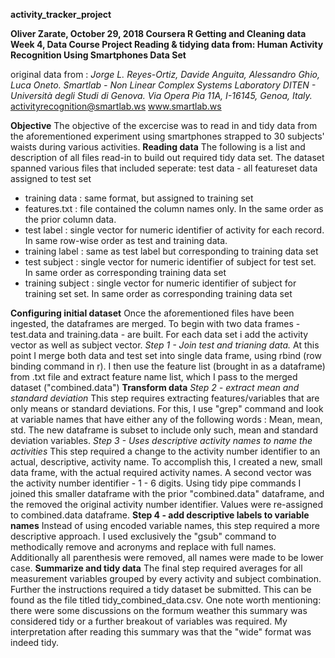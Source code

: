 **activity_tracker_project**

**Oliver Zarate,  October 29, 2018 
Coursera R Getting and Cleaning data Week 4, Data Course Project
Reading & tidying data from:
Human Activity Recognition Using Smartphones Data Set**   

original data from :
*Jorge L. Reyes-Ortiz, Davide Anguita, Alessandro Ghio, Luca Oneto.
Smartlab - Non Linear Complex Systems Laboratory
DITEN - Università degli Studi di Genova.
Via Opera Pia 11A, I-16145, Genoa, Italy.*
activityrecognition@smartlab.ws
www.smartlab.ws

**Objective**
The objective of the excercise was to read in and tidy data from the aforementioned experiment using smartphones strapped to 30 subjects' waists during various activities. 
**Reading data**
The following is a list and description of all files read-in to build out required tidy data set.
The dataset spanned various files that included seperate:
test data - all featureset data assigned to test set
- training data : same format, but assigned to training set
- features.txt  : file contained the column names only. In the same order as the prior column data.
- test label    : single vector for numeric identifier of activity for each record. In same row-wise order
             as test and training data.
- training label : same as test label  but corresponding to training data set
- test subject : single vector for numeric identifier of subject for test set. In same order as 
                  corresponding training data set
- training subject : single vector for numeric identifier of subject for training set set. In same order as 
                  corresponding training data set

**Configuring initial dataset**
 Once the aforementioned files have been ingested, the dataframes are merged. To begin with two data frames - test.data and training.data - are built. For each data set i add the activity vector as well as subject vector. 
 *Step 1 - Join test and trianing data.* 
 At this point I merge both data and test set into single data frame, using rbind (row binding command in r). 
 I then use the feature list (brought in as a dataframe) from .txt file and extract feature name list, which 
 I pass to the merged dataset ("combined.data")
 **Transform data**
 *Step 2 - extract mean and standard deviation*
This step requires extracting features/variables that are only means or standard deviations. For this, I use "grep" command
and look at variable names that have either any of the  following words : Mean, mean, std. The new dataframe is subset to include
only such, mean and standard deviation variables.
 *Step 3 - Uses descriptive activity names to name the activities*
 This step required a change to the activity number identifier to an actual, descriptive, activity name. To accomplish this, I created a new, small data frame, with the actual required activity names. A second vector was the activity number identifier - 1 - 6 digits.
Using tidy pipe commands I joined this smaller dataframe with the prior "combined.data" dataframe, and the removed the original activity number identifier. Values were re-assigned to combined.data dataframe.
**Step 4 - add descriptive labels to variable names**
 Instead of using encoded variable names, this step required a more descriptive approach. I used exclusively the "gsub" command to 
 methodically remove and acronyms and replace with full names. Additionally all parenthesis were removed, all names were made to be lower case. 
 **Summarize and tidy data**
 The final step required averages for all measurement variables grouped by every activity and subject combination. Further the instructions required a tidy dataset be submitted. This can be found as the file titled tidy_combined_data.csv. One note worth
 mentioning: there were some discussions on the formum weather this summary was considered tidy or a further breakout of variables was required. My interpretation after reading this summary was that the "wide" format was indeed tidy. 


